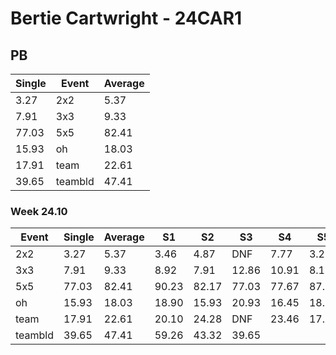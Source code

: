 # Bertie Cartwright - 24CAR1

## PB
|Single|Event|Average|
|----|----|----|
|3.27|2x2|5.37|
|7.91|3x3|9.33|
|77.03|5x5|82.41|
|15.93|oh|18.03|
|17.91|team|22.61|
|39.65|teambld|47.41|
### Week 24.10
|Event|Single|Average|S1|S2|S3|S4|S5|
|-----|-------|------|--|--|--|--|--|
|2x2|3.27|5.37|3.46|4.87|DNF|7.77|3.27|
|3x3|7.91|9.33|8.92|7.91|12.86|10.91|8.17|
|5x5|77.03|82.41|90.23|82.17|77.03|77.67|87.39|
|oh|15.93|18.03|18.90|15.93|20.93|16.45|18.73|
|team|17.91|22.61|20.10|24.28|DNF|23.46|17.91|
|teambld|39.65|47.41|59.26|43.32|39.65| | |
